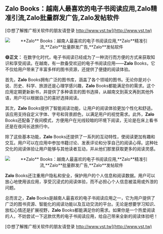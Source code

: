 ## ****Zalo** Books：越南人最喜欢的电子书阅读应用,**Zalo**精准引流,**Zalo**批量群发广告,**Zalo**发帖软件**

[😍想了解推广相关软件的朋友请登录 http://www.vst.tw](http://www.vst.tw)

 <center><img src="https://vst.tw/MP4/tuiguang/png/5.png" alt="**Zalo** Books：越南人最喜欢的电子书阅读应用,**Zalo**精准引流,**Zalo**批量群发广告,**Zalo**发帖软件"></center>

**😄正文：**
在数字化时代，电子书阅读已经成为了一种流行而方便的方式来获取知识和享受阅读。在越南，有一款备受欢迎的电子书阅读应用——**Zalo** Books，它不仅给用户带来了丰富多样的图书资源，还提供了便捷的阅读体验。

首先，**Zalo** Books拥有广泛的图书库，涵盖了各个领域的图书。无论你是对小说、历史、科学、旅游还是心理学感兴趣，**Zalo** Books都能满足你的需求。这个应用定期更新新书，并提供了多种语言的图书选择，从越南文到英文再到其他外语，用户可以根据自己的喜好选择阅读。

其次，**Zalo** Books提供了智能阅读功能，让用户的阅读体验更加个性化和舒适。该应用支持自定义字体、字号和背景颜色，以满足用户的视觉需求。此外，**Zalo** Books还配备了夜间模式，方便用户在光线较暗的环境下阅读，无论是在床上看书还是在夜间长途旅行中。

除了这些基本功能，**Zalo** Books还提供了一系列的互动特性，使阅读更加有趣和交互。用户可以在应用中参加书籍讨论、发表评论和分享自己的阅读心得。这种社交化的阅读体验让用户能够与其他读者互动，并从他们那里获取更多的阅读灵感。

 <center><img src="https://vst.tw/MP4/tuiguang/png/1.png" alt="**Zalo** Books：越南人最喜欢的电子书阅读应用,**Zalo**精准引流,**Zalo**批量群发广告,**Zalo**发帖软件"></center>

**Zalo** Books还注重用户隐私和安全，保护用户的个人信息和阅读数据。用户可以放心地使用该应用，享受沉浸式的阅读体验，而不必担心个人信息被滥用或外泄的问题。

总而言之，**Zalo** Books是越南人最喜欢的电子书阅读应用之一，它为用户提供了广泛的图书资源、智能化的阅读功能以及互动交流的平台。无论是想要学习知识、放松心情还是扩展视野，**Zalo** Books都能满足你的需求。如果你是一个热爱阅读的人，不妨尝试一下这款优秀的电子书阅读应用，给自己带来全新的阅读体验吧！

[😍想了解推广相关软件的朋友请登录 http://www.vst.tw](http://www.vst.tw)



